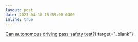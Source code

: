 ```yaml
---
layout: post
date: 2023-04-18 15:59:00-0400
inline: true
---
```


[Can autonomous driving pass safety test?](https://www.youtube.com/watch?v=BJ22ghurJn0){:target="\_blank"}
